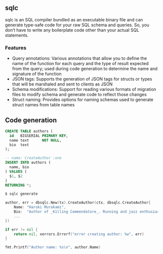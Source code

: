 ## sqlc

sqlc is an SQL compiler bundled as an executable binary file and can generate type-safe code for your raw SQL schema and queries. So, you don’t have to write any boilerplate code other than your actual SQL statements.

### Features

- Query annotations: Various annotations that allow you to define the name of the function for each query and the type of result expected from the query; used during code generation to determine the name and signature of the function
- JSON tags: Supports the generation of JSON tags for structs or types that will be marshaled and sent to clients as JSON
- Schema modifications: Support for reading various formats of migration files to modify schema and generate code to reflect those changes
- Struct naming: Provides options for naming schemas used to generate struct names from table names

## Code generation

```sql
CREATE TABLE authors (
  id   BIGSERIAL PRIMARY KEY,
  name text      NOT NULL,
  bio  text
);

-- name: CreateAuthor :one
INSERT INTO authors (
  name, bio
) VALUES (
  $1, $2
)
RETURNING *;
```

```sh
$ sqlc generate
```

```go
author, err = dbsqlc.New(tx).CreateAuthor(ctx, dbsqlc.CreateAuthor{
    Name: "Haruki Murakami",
    Bio:  "Author of _Killing Commendatore_. Running and jazz enthusiast.",
    ...
})

if err != nil {
    return nil, xerrors.Errorf("error creating author: %w", err)
}

fmt.Printf("Author name: %s\n", author.Name)
```
